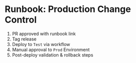 # Runbook: Production Change Control

1. PR approved with runbook link
2. Tag release
3. Deploy to `Test` via workflow
4. Manual approval to `Prod` Environment
5. Post-deploy validation & rollback steps
